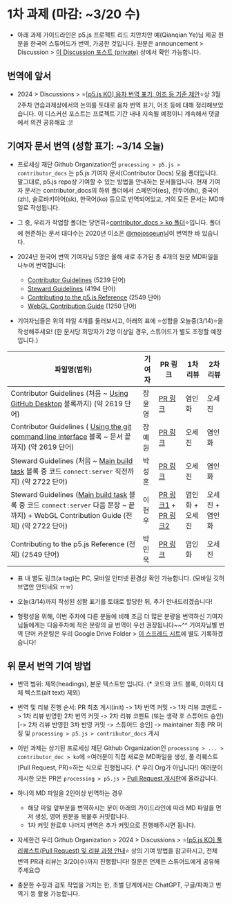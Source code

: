 # 1차 과제 (마감: ~3/20 수)

* 아래 과제 가이드라인은 p5.js 프로젝트 리드 치안치안 예(Qianqian Ye)님 제공 원문을 한국어 스튜어드가 번역, 가공한 것입니다. 원문은 announcement > Discussion > [이 Discussion 포스트 (private)](https://github.com/orgs/p5-js-KO-Translation/discussions/6) 상에서 확인 가능합니다.

## 번역에 앞서

* 2024 > Discussions > ⭐[[p5.js KO] 음차 번역 표기, 어조 등 기준 제안](https://github.com/p5-js-KO-Translation/2024/discussions/6)⭐상 3월 2주차 연습과제상에서의 논의를 토대로 음차 번역 표기, 어조 등에 대해 정리해보았습니다. 이 디스커션 포스트는 프로젝트 기간 내내 지속될 예정이니 계속해서 댓글에서 의견 공유해요 :)!


## 기여자 문서 번역 (성함 표기: ~3/14 오늘)

* 프로세싱 재단 Github Organization인 `processing > p5.js > contributor_docs` 는 p5.js 기여자 문서(Contributor Docs) 모음 폴더입니다. 말그대로, p5.js repo상 기여할 수 있는 방법을 안내하는 문서들입니다. 현재 기여자 문서는 contributor_docs의 하위 폴더에서 스페인어(es), 힌두어(hi), 중국어(zh), 슬로바키아어(sk), 한국어(ko) 등으로 번역되어있고, 거의 모든 문서는 MD파일로 작성됩니다.
  
* 그 중, 우리가 작업할 폴더는 당연히⭐[contributor_docs > ko 폴더](https://github.com/processing/p5.js/tree/main/contributor_docs/ko)⭐입니다. 폴더에 현존하는 문서 대다수는 2020년 이소은 [@mojosoeun](https://github.com/mojosoeun)님이 번역한 바 있습니다. 

* 2024년 한국어 번역 기여자님 5명은 올해 새로 추가된 총 4개의 원문 MD파일을 나누어 번역합니다:
  * [Contributor Guidelines](https://github.com/processing/p5.js/blob/main/contributor_docs/contributor_guidelines.md) (5239 단어)
  * [Steward Guidelines](https://github.com/processing/p5.js/blob/main/contributor_docs/steward_guidelines.md) (4194 단어)
  * [Contributing to the p5.js Reference](https://github.com/processing/p5.js/blob/main/contributor_docs/contributing_to_the_p5.js_reference.md) (2549 단어)
  * [WebGL Contribution Guide](https://github.com/processing/p5.js/blob/main/contributor_docs/webgl_contribution_guide.md)  (1250 단어)

* 기여자님들은 위의 파일 4개를 둘러보시고, 아래의 표에 ⭐성함을 오늘중(3/14)⭐을 작성해주세요! (한 문서당 희망자가 2명 이상일 경우, 스튜어드가 별도 조정할 예정입니다.)
  
|파일명(범위)| 기여자 | PR 링크| 1차 리뷰 | 2차 리뷰 | 
|---------|---|---|---|---|
|Contributor Guidelines (처음 ~ [Using GitHub Desktop](https://github.com/processing/p5.js/blob/main/contributor_docs/contributor_guidelines.md#using-github-desktop) 블록까지) (약 2619 단어)| 장윤영| [PR 링크](https://github.com/processing/p5.js/pull/6855) | 염인화 | 오세진 |
|Contributor Guidelines ( [Using the git command line interface](https://github.com/processing/p5.js/blob/main/contributor_docs/contributor_guidelines.md#using-the-git-command-line-interface) 블록 ~ 문서 끝까지) (약 2619 단어)| 장예원 | [PR 링크](https://github.com/processing/p5.js/pull/6855) | 오세진 | 염인화 |
|Steward Guidelines (처음 ~ [Main build task](https://github.com/processing/p5.js/blob/main/contributor_docs/steward_guidelines.md#main-build-task) 블록 중 코드 `connect:server` 직전까지) (약 2722 단어)| 박성훈 | [PR 링크](https://github.com/processing/p5.js/pull/6874)| 오세진 | 염인화|
|Steward Guidelines ([Main build task](https://github.com/processing/p5.js/blob/main/contributor_docs/steward_guidelines.md#main-build-task) 블록 중 코드 `connect:server` 다음 문장 ~ 끝까지) + WebGL Contribution Guide (전체) (약 2722 단어)| 이현우 |[PR 링크1](https://github.com/processing/p5.js/pull/6874) + [PR 링크2](https://github.com/processing/p5.js/pull/6859)| 염인화 + 오세진 | 오세진 + 염인화 | 
|Contributing to the p5.js Reference (전체) (2549 단어)| 박민욱 |[PR 링크](https://github.com/processing/p5.js/pull/6868/files)| 염인화 | 오세진 |

* 표 내 별도 링크(a tag)는 PC, 모바일 인터넷 환경상 확인 가능합니다. (모바일 깃허브앱만 안되네요 ㅠㅠ)

* 오늘(3/14)까지 작성된 성함 표기를 토대로 할당한 뒤, 추가 안내드리겠습니다!
  
* 형평성을 위해, 이번 주차에 다른 분들에 비해 조금 더 많은 분량을 번역하신 기여자님들에게는 다음주차에 적은 분량의 글 번역이 우선 권장됩니다~~^^ 기여자님별 번역 단어 카운팅은 우리 Google Drive Folder > [이 스프레드 시트](https://docs.google.com/spreadsheets/d/1ZOFNFKoJa8uLTPz2se3VxikT9q735q3U3-rxGlMkZjo/edit#gid=0)에 별도 기록하겠습니다!  

## 위 문서 번역 기여 방법

* 번역 범위: 제목(headings), 본문 텍스트만 입니다. (* 코드와 코드 블록, 이미지 대체 텍스트(alt text) 제외)

* 번역 및 리뷰 진행 순서: PR 최초 게시(init) -> 1차 번역 커밋 -> 1차 리뷰 코멘트 -> 1차 리뷰 반영한 2차 번역 커밋 -> 2차 리뷰 코멘트 (또는 생략 후 스튜어드 승인) [-> 2차 리뷰 반영한 3차 반영 커밋 -> 스튜어드 승인] -> maintainer 최종 PR 머징 및 `processing > p5.js > contributor_docs` 게시 

* 이번 과제는 상기된 프로세싱 재단 Github Organization인 `processing > ... > contributor_doc > ko`에 ⭐여러분이 직접 새로운 MD파일을 생성, 풀 리퀘스트(Pull Request, PR)⭐하는 식으로 진행됩니다. (* 우리 Org가 아닙니다!) 여러분이 게시한 모든 PR은 `processing > p5.js >` [Pull Request 게시판](https://github.com/processing/p5.js/pulls)에 올라갑니다.

* 하나의 MD 파일을 2인이상 번역하는 경우

  * 해당 파일 앞부분을 번역하시는 분이 아래의 가이드라인에 따라 MD 파일을 먼저 생성, 영어 원문을 복붙후 커밋합니다.
  * 1차 커밋 완료후 나머지 번역은 추가 커밋으로 진행해주시면 됩니다.

* 자세한건 우리 Github Organization > 2024 > Discussions > ⭐[[p5.js KO] 풀 리퀘스트(Pull Request) 및 리뷰 과정 안내](https://github.com/p5-js-KO-Translation/2024/discussions/7)⭐ 상의 기여 방법을 참고하시고, 전체 번역 PR과 리뷰는 3/20(수)까지 진행합니다! 질문은 언제든 스튜어드에게 공유해주세요😊

* 충분한 수정과 검토 작업을 거치는 한, 초벌 단계에서는 ChatGPT, 구글/파파고 번역기 등 활용 가능합니다.

